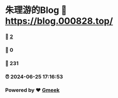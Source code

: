 # 朱理游的Blog :link: https://blog.000828.top/ 
### :page_facing_up: [2](https://blog.000828.top//tag.html) 
### :speech_balloon: 0 
### :hibiscus: 231 
### :alarm_clock: 2024-06-25 17:16:53 
### Powered by :heart: [Gmeek](https://github.com/Meekdai/Gmeek)
